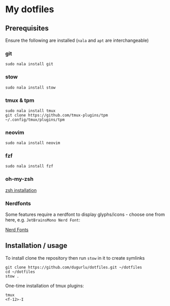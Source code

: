 # My dotfiles

## Prerequisites
Ensure the following are installed (`nala` and `apt` are interchangeable)

### git

```
sudo nala install git
```

### stow

```
sudo nala install stow
```

### tmux & tpm
```
sudo nala install tmux
git clone https://github.com/tmux-plugins/tpm ~/.config/tmux/plugins/tpm
```

### neovim
```
sudo nala install neovim
```

### fzf
```
sudo nala install fzf
```

### oh-my-zsh
[zsh installation](https://ohmyz.sh/#install)

### Nerdfonts
Some features require a nerdfont to display glyphs/icons - choose one from here, e.g. `JetBrainsMono Nerd Font`:

[Nerd Fonts](https://www.nerdfonts.com/)

## Installation / usage
To install clone the repository then run `stow` in it to create symlinks

```
git clone https://github.com/dugurlu/dotfiles.git ~/dotfiles
cd ~/dotfiles
stow .
```

One-time installation of tmux plugins:
```
tmux
<f-12>-I
```

